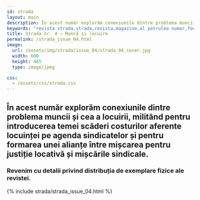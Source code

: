 ```yaml
---
id: strada
layout: main
description: În acest număr explorăm conexiunile dintre problema muncii și cea a locuirii, militând pentru introducerea temei scăderi costurilor aferente locuinței pe agenda sindicatelor și pentru formarea unei alianțe între mișcarea pentru justiție locativă și mișcările sindicale.
keywords: "revista strada,strada,revista,magazine,al patrulea numar,fourth issue,social housing,public housing,casi sociale,locuinte sociale,marginalizare,periferizare,union,sindicate,sindicalist"
title: Strada nr. 4 — Muncă și locuire
permalink: /strada_issue_04.html
image:
  url: /assets/img/strada/issue_04/strada_04_cover.jpg
  width: 600
  height: 485
  type: image/jpeg

css:
  - /assets/css/strada.css
---
```


<div class="strada-title-wrap">
  <h2>
    În acest număr explorăm conexiunile dintre problema muncii și cea a locuirii, militând pentru introducerea temei scăderi costurilor aferente locuinței pe agenda sindicatelor și pentru formarea unei alianțe între mișcarea pentru justiție locativă și mișcările sindicale.
  </h2>
  <h3>
    Revenim cu detalii privind distribuția de exemplare fizice ale revistei.
  </h3>
</div>

{% include strada/strada_issue_04.html %}

